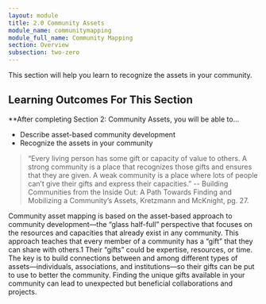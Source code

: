 ```yaml
---
layout: module
title: 2.0 Community Assets
module_name: communitymapping
module_full_name: Community Mapping
section: Overview
subsection: two-zero
---
```


This section will help you learn to recognize the assets in your community. 

## Learning Outcomes For This Section
**After completing Section 2: Community Assets, you will be able to...
<ul class="fancy">
  <li>Describe asset-based community development</li>
   <li>Recognize the assets in your community</li>
</ul>

>“Every living person has some gift or capacity of value to others. A strong community is a place that recognizes those gifts and ensures that they are given. A weak community is a place where lots of people can’t give their gifts and express their capacities.” -- Building Communities from the Inside Out: A Path Towards Finding and Mobilizing a Community’s Assets, Kretzmann and McKnight, pg. 27.


Community asset mapping is based on the asset-based approach to community development—the “glass half-full” perspective that focuses on the resources and capacities that already exist in any community. This approach teaches that every member of a community has a “gift” that they can share with others.1 Their “gifts” could be expertise, resources, or time. The key is to build connections between and among different types of assets—individuals, associations, and institutions—so their gifts can be put to use to better the community. Finding the unique gifts available in your community can lead to unexpected but beneficial collaborations and projects.

